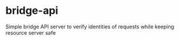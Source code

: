 # bridge-api
Simple bridge API server to verify identities of requests while keeping resource server safe
